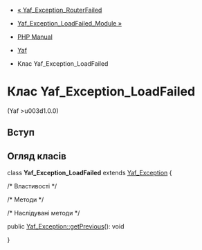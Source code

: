 - [«
Yaf_Exception_RouterFailed](class.yaf-exception-routerfailed.md)
- [Yaf_Exception_LoadFailed_Module
»](class.yaf-exception-loadfailed-module.md)

- [PHP Manual](index.md)
- [Yaf](book.yaf.md)
- Клас Yaf_Exception_LoadFailed

# Клас Yaf_Exception_LoadFailed

(Yaf \>u003d1.0.0)

## Вступ

## Огляд класів

class **Yaf_Exception_LoadFailed** extends
[Yaf_Exception](class.yaf-exception.md) {

/\* Властивості \*/

/\* Методи \*/

/\* Наслідувані методи \*/

public [Yaf_Exception::getPrevious](yaf-exception.getprevious.md)():
void

}

